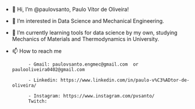 - 👋 Hi, I’m @paulovsanto, Paulo Vítor de Oliveira!
- 👀 I’m interested in Data Science and Mechanical Engineering.
- 🌱 I’m currently learning tools for data science by my own, studying Mechanics of Materials and Thermodynamics in University.
- 📫 How to reach me 
            
            - Gmail: paulovsanto.engmec@gmail.com  or  paulooliveira0402@gmail.com
            
            - Linkedin: https://www.linkedin.com/in/paulo-v%C3%ADtor-de-oliveira/
            
            - Instagram: https://www.instagram.com/pvsanto/
            Twitch: 

<!---
paulovsanto/paulovsanto is a ✨ special ✨ repository because its `README.md` (this file) appears on your GitHub profile.
You can click the Preview link to take a look at your changes.
--->
